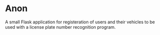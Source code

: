# Anon
A small Flask application for registeration of users and their vehicles to be used with a license plate number recognition program.
